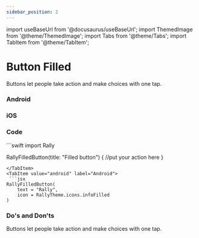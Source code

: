 ```yaml
---
sidebar_position: 2
---
```


import useBaseUrl from '@docusaurus/useBaseUrl';
import ThemedImage from '@theme/ThemedImage';
import Tabs from '@theme/Tabs';
import TabItem from '@theme/TabItem';

# Button Filled

Buttons let people take action and make choices with one tap.

<Tabs >
  <TabItem value="apple" label="Easypark" default>
  <ThemedImage
      alt="Docusaurus themed image"
      sources={{ 
        light: useBaseUrl('/img/ep-button-light.svg'), 
        dark: useBaseUrl('/img/ep-button-dark.svg')}}/>
  </TabItem>
  <TabItem value="orange" label="ParkMobile">
  <ThemedImage
alt="Docusaurus themed image"
sources={{ light: useBaseUrl('/img/pm-button-light.svg'), dark: useBaseUrl('/img/pm-button-dark.svg')}}/>
  </TabItem>
</Tabs>

### Android

### iOS

### Code

<Tabs queryString="os">
  <TabItem value="ios" label="iOS" default>
   ```swift
import Rally

RallyFilledButton(title: "Filled button") {
//put your action here
}

````
</TabItem>
<TabItem value="android" label="Android">
 ```jsx
RallyFilledButton(
    text = "Rally",
    icon = RallyTheme.icons.infoFilled
)
````

</TabItem>
</Tabs>

### Do's and Don'ts

Buttons let people take action and make choices with one tap.
